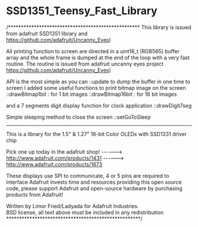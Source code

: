# SSD1351_Teensy_Fast_Library
/*************************************************** 
 This library is issued from adafruit SSD1351 library and  https://github.com/adafruit/Uncanny_Eyes)
 
 All printing function to screen are directed in a uint16_t (RGB565) buffer array and the whole frame is dumped at the end of the loop with a very fast routine. The routine is issued from adafruit uncanny eyes project https://github.com/adafruit/Uncanny_Eyes)
 
 API is the most simple as you can 
  ::update to dump the buffer in one time to screen 
 I added some useful functions to print bitmap image on the screen 
  ::drawBitmap1bit   : for 1 bit images
  ::drawBitmap16bit : for 16 bit images
 
 and a 7 segments digit display function for clock application
  ::drawDigit7seg

 Simple sleeping method to close the screen
  ::setGoToSleep

---------------------------------------------------------------
  This is a library for the 1.5" & 1.27" 16-bit Color OLEDs 
  with SSD1331 driver chip

  Pick one up today in the adafruit shop!
  ------> http://www.adafruit.com/products/1431
  ------> http://www.adafruit.com/products/1673

  These displays use SPI to communicate, 4 or 5 pins are required to  
  interface
  Adafruit invests time and resources providing this open source code, 
  please support Adafruit and open-source hardware by purchasing 
  products from Adafruit!

  Written by Limor Fried/Ladyada for Adafruit Industries.  
  BSD license, all text above must be included in any redistribution
 ****************************************************/
